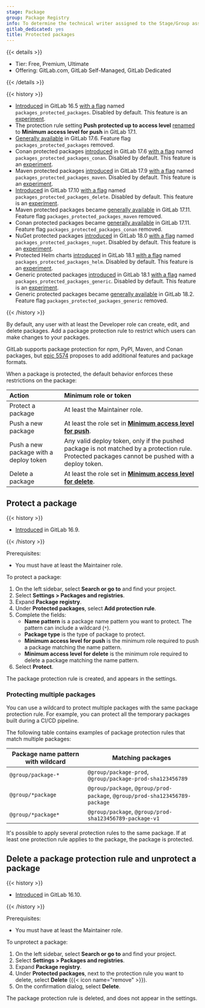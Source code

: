 ```yaml
---
stage: Package
group: Package Registry
info: To determine the technical writer assigned to the Stage/Group associated with this page, see https://handbook.gitlab.com/handbook/product/ux/technical-writing/#assignments
gitlab_dedicated: yes
title: Protected packages
---
```


{{< details >}}

- Tier: Free, Premium, Ultimate
- Offering: GitLab.com, GitLab Self-Managed, GitLab Dedicated

{{< /details >}}

{{< history >}}

- [Introduced](https://gitlab.com/gitlab-org/gitlab/-/issues/416395) in GitLab 16.5 [with a flag](../../../administration/feature_flags/_index.md) named `packages_protected_packages`. Disabled by default. This feature is an [experiment](../../../policy/development_stages_support.md).
- The protection rule setting **Push protected up to access level** [renamed](https://gitlab.com/gitlab-org/gitlab/-/issues/416382) to **Minimum access level for push** in GitLab 17.1.
- [Generally available](https://gitlab.com/gitlab-org/gitlab/-/issues/472655) in GitLab 17.6. Feature flag `packages_protected_packages` removed.
- Conan protected packages [introduced](https://gitlab.com/gitlab-org/gitlab/-/issues/323975) in GitLab 17.6 [with a flag](../../../administration/feature_flags/_index.md) named `packages_protected_packages_conan`. Disabled by default. This feature is an [experiment](../../../policy/development_stages_support.md).
- Maven protected packages [introduced](https://gitlab.com/gitlab-org/gitlab/-/issues/323969) in GitLab 17.9 [with a flag](../../../administration/feature_flags/_index.md) named `packages_protected_packages_maven`. Disabled by default. This feature is an [experiment](../../../policy/development_stages_support.md).
- [Introduced](https://gitlab.com/gitlab-org/gitlab/-/issues/516215) in GitLab 17.10 [with a flag](../../../administration/feature_flags/_index.md) named `packages_protected_packages_delete`. Disabled by default. This feature is an [experiment](../../../policy/development_stages_support.md).
- Maven protected packages became [generally available](https://gitlab.com/gitlab-org/gitlab/-/issues/497082) in GitLab 17.11. Feature flag `packages_protected_packages_maven` removed.
- Conan protected packages became [generally available](https://gitlab.com/gitlab-org/gitlab/-/issues/497811) in GitLab 17.11. Feature flag `packages_protected_packages_conan` removed.
- NuGet protected packages [introduced](https://gitlab.com/gitlab-org/gitlab/-/issues/323972) in GitLab 18.0 [with a flag](../../../administration/feature_flags/_index.md) named `packages_protected_packages_nuget`. Disabled by default. This feature is an [experiment](../../../policy/development_stages_support.md).
- Protected Helm charts [introduced](https://gitlab.com/gitlab-org/gitlab/-/issues/323973) in GitLab 18.1 [with a flag](../../../administration/feature_flags/_index.md) named `packages_protected_packages_helm`. Disabled by default. This feature is an [experiment](../../../policy/development_stages_support.md).
- Generic protected packages [introduced](https://gitlab.com/gitlab-org/gitlab/-/issues/323973) in GitLab 18.1 [with a flag](../../../administration/feature_flags/_index.md) named `packages_protected_packages_generic`. Disabled by default. This feature is an [experiment](../../../policy/development_stages_support.md).
- Generic protected packages became [generally available](https://gitlab.com/gitlab-org/gitlab/-/issues/537971) in GitLab 18.2. Feature flag `packages_protected_packages_generic` removed.

{{< /history >}}

By default, any user with at least the Developer role can create,
edit, and delete packages. Add a package protection rule to restrict
which users can make changes to your packages.

GitLab supports package protection for npm, PyPI, Maven, and Conan packages, but [epic 5574](https://gitlab.com/groups/gitlab-org/-/epics/5574) proposes to add additional features and package formats.

When a package is protected, the default behavior enforces these restrictions on the package:

| Action                                 | Minimum role or token                                                                     |
|:---------------------------------------|:----------------------------------------------------------------------------------|
| Protect a package                      | At least the Maintainer role.                                                     |
| Push a new package                     | At least the role set in [**Minimum access level for push**](#protect-a-package). |
| Push a new package with a deploy token | Any valid deploy token, only if the pushed package is not matched by a protection rule. Protected packages cannot be pushed with a deploy token. |
| Delete a package                       | At least the role set in [**Minimum access level for delete**](#protect-a-package). |

## Protect a package

{{< history >}}

- [Introduced](https://gitlab.com/gitlab-org/gitlab/-/merge_requests/140473) in GitLab 16.9.

{{< /history >}}

Prerequisites:

- You must have at least the Maintainer role.

To protect a package:

1. On the left sidebar, select **Search or go to** and find your project.
1. Select **Settings > Packages and registries**.
1. Expand **Package registry**.
1. Under **Protected packages**, select **Add protection rule**.
1. Complete the fields:
   - **Name pattern** is a package name pattern you want to protect. The pattern can include a wildcard (`*`).
   - **Package type** is the type of package to protect.
   - **Minimum access level for push** is the minimum role required to push a package matching the name pattern.
   - **Minimum access level for delete** is the minimum role required to delete a package matching the name pattern.
1. Select **Protect**.

The package protection rule is created, and appears in the settings.

### Protecting multiple packages

You can use a wildcard to protect multiple packages with the same package protection rule.
For example, you can protect all the temporary packages built during a CI/CD pipeline.

The following table contains examples of package protection rules that match multiple packages:

| Package name pattern with wildcard | Matching packages                                                           |
|------------------------------------|-----------------------------------------------------------------------------|
| `@group/package-*`                 | `@group/package-prod`, `@group/package-prod-sha123456789`                   |
| `@group/*package`                  | `@group/package`, `@group/prod-package`, `@group/prod-sha123456789-package` |
| `@group/*package*`                 | `@group/package`, `@group/prod-sha123456789-package-v1`                     |

It's possible to apply several protection rules to the same package.
If at least one protection rule applies to the package, the package is protected.

## Delete a package protection rule and unprotect a package

{{< history >}}

- [Introduced](https://gitlab.com/gitlab-org/gitlab/-/merge_requests/140483) in GitLab 16.10.

{{< /history >}}

Prerequisites:

- You must have at least the Maintainer role.

To unprotect a package:

1. On the left sidebar, select **Search or go to** and find your project.
1. Select **Settings > Packages and registries**.
1. Expand **Package registry**.
1. Under **Protected packages**, next to the protection rule you want to delete, select **Delete** ({{< icon name="remove" >}}).
1. On the confirmation dialog, select **Delete**.

The package protection rule is deleted, and does not appear in the settings.
